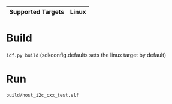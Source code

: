 | Supported Targets | Linux |
| ----------------- | ----- |

# Build
`idf.py build` (sdkconfig.defaults sets the linux target by default)

# Run
`build/host_i2c_cxx_test.elf`
